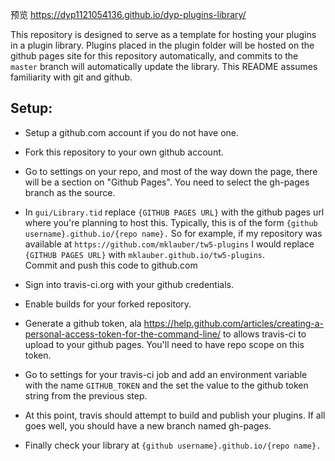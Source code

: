 预览 https://dyp1121054136.github.io/dyp-plugins-library/

This repository is designed to serve as a template for hosting your plugins in a plugin library.  Plugins placed in the plugin 
folder will be hosted on the github pages site for this repository automatically, and commits to the `master` branch will 
automatically update the library.  This README assumes familiarity with git and github.


## Setup:

* Setup a github.com account if you do not have one.  

* Fork this repository to your own github account.  

* Go to settings on your repo, and most of the way down the page, there will be a section on "Github Pages".   You need to select the gh-pages branch as the source.

* In `gui/Library.tid` replace `{GITHUB PAGES URL}` with the github pages url where you're planning to host this.  Typically, 
this is of the form `{github username}.github.io/{repo name}.`  So for example, if my repository was available at 
`https://github.com/mklauber/tw5-plugins` I would replace `{GITHUB PAGES URL}` with `mklauber.github.io/tw5-plugins`.  
Commit and push this code to github.com

* Sign into travis-ci.org with your github credentials.  

* Enable builds for your forked repository.

* Generate a github token, ala https://help.github.com/articles/creating-a-personal-access-token-for-the-command-line/ to 
allows travis-ci to upload to your github pages.  You'll need to have repo scope on this token.  

* Go to settings for your travis-ci job and add an environment variable with the name `GITHUB_TOKEN` and the set the value to 
the github token string from the previous step.

* At this point, travis should attempt to build and publish your plugins.  If all goes well, you should have a new branch named gh-pages.  

* Finally check your library at 
`{github username}.github.io/{repo name}.`


